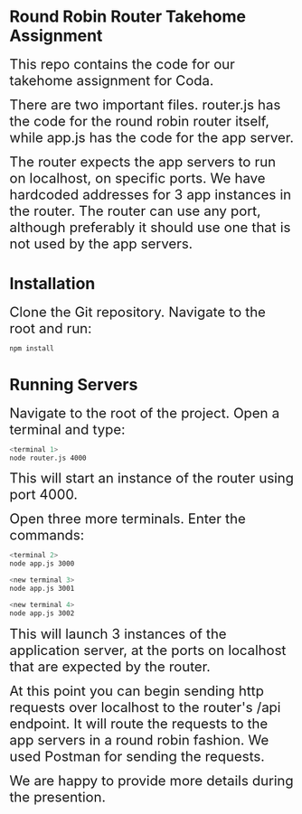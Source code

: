 # Round Robin Router Takehome Assignment


<span style="font-size: 24px;">This repo contains the code for our takehome assignment for Coda.   </span>

<span style="font-size: 24px;">There are two important files.  router.js has the code for the round robin router itself, while app.js has the code for the app server.  </span>

<span style="font-size: 24px;">The router expects the app servers to run on localhost, on specific ports.  We have hardcoded addresses for 3 app instances in the router.  The router can use any port, although preferably it should use one that is not used by the app servers. </span>

# Installation
<span style="font-size: 24px;">Clone the Git repository.  Navigate to the root and run:</span>
```bash
npm install
```  
# Running Servers
<span style="font-size: 24px;">Navigate to the root of the project.  Open a terminal and type:</span>

```bash
<terminal 1>
node router.js 4000
```  
<span style="font-size: 24px;">This will start an instance of the router using port 4000.</span>

<span style="font-size: 24px;">Open three more terminals.  Enter the commands:</span>

```bash
<terminal 2>
node app.js 3000
```  
```bash
<new terminal 3>
node app.js 3001
```  
```bash
<new terminal 4>
node app.js 3002
```  
<span style="font-size: 24px;">This will launch 3 instances of the application server, at the ports on localhost that are expected by the router.</span>

<span style="font-size: 24px;">At this point you can begin sending http requests over localhost to the router's /api endpoint.  It will route the requests to the app servers in a round robin fashion.  We used Postman for sending the requests.  </span>

<span style="font-size: 24px;">We are happy to provide more details during the presention.</span>




